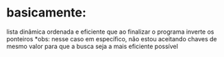 # basicamente:
lista dinâmica ordenada e eficiente que ao finalizar o programa inverte os ponteiros
*obs: nesse caso em específico, não estou aceitando chaves de mesmo valor para que a busca seja a mais eficiente possível
